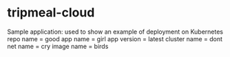 # tripmeal-cloud
Sample application: used to show an example of deployment on Kubernetes
repo name = good
app name = girl
app version = latest
cluster name = dont
net name = cry
image name = birds
